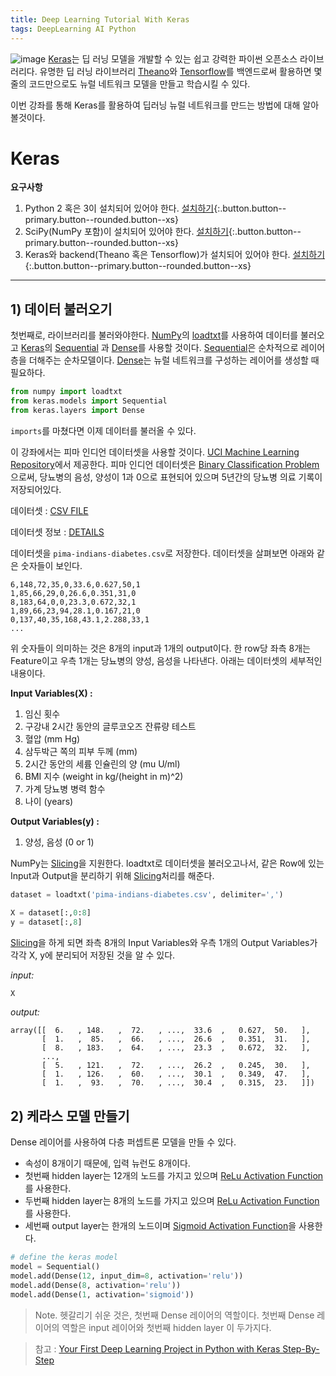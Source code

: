 ```yaml
---
title: Deep Learning Tutorial With Keras
tags: DeepLearning AI Python
---
```

![image](https://s3.amazonaws.com/keras.io/img/keras-logo-2018-large-1200.png)
[Keras](https://keras.io/)는 딥 러닝 모델을 개발할 수 있는 쉽고 강력한 파이썬 오픈소스 라이브러리다. 유명한 딥 러닝 라이브러리 [Theano](https://machinelearningmastery.com/introduction-python-deep-learning-library-theano/)와 [Tensorflow](https://machinelearningmastery.com/introduction-python-deep-learning-library-tensorflow/)를 백엔드로써 활용하면 몇 줄의 코드만으로도 뉴럴 네트워크 모델을 만들고 학습시킬 수 있다.

이번 강좌를 통해 Keras를 활용하여 딥러닝 뉴럴 네트워크를 만드는 방법에 대해 알아볼것이다.

<!--more-->
# Keras
**요구사항**

1. Python 2 혹은 3이 설치되어 있어야 한다. [설치하기](https://www.python.org/downloads/){:.button.button--primary.button--rounded.button--xs}
2. SciPy(NumPy 포함)이 설치되어 있어야 한다. [설치하기](https://www.scipy.org/install.html){:.button.button--primary.button--rounded.button--xs}
3. Keras와 backend(Theano 혹은 Tensorflow)가 설치되어 있어야 한다. [설치하기](https://keras.io/#installation){:.button.button--primary.button--rounded.button--xs}

---
## 1) 데이터 불러오기
첫번째로, 라이브러리를 불러와야한다. [NumPy](https://www.numpy.org/)의 [loadtxt](https://docs.scipy.org/doc/numpy/reference/generated/numpy.loadtxt.html)를 사용하여 데이터를 불러오고 [Keras](https://keras.io/)의 [Sequential](https://keras.io/models/sequential/) 과 [Dense](https://keras.io/layers/core/)를 사용할 것이다. [Sequential](https://keras.io/models/sequential/)은 순차적으로 레이어 층을 더해주는 순차모델이다. [Dense](https://keras.io/layers/core/)는 뉴럴 네트워크를 구성하는 레이어를 생성할 때 필요하다.

```python
from numpy import loadtxt
from keras.models import Sequential
from keras.layers import Dense
```
`imports`를 마쳤다면 이제 데이터를 불러올 수 있다.

이 강좌에서는 피마 인디언 데이터셋을 사용할 것이다. [UCI Machine Learning Repository](https://archive.ics.uci.edu/ml/index.php)에서 제공한다. 피마 인디언 데이터셋은 [Binary Classification Problem](https://en.wikipedia.org/wiki/Binary_classification)으로써, 당뇨병의 음성, 양성이 1과 0으로 표현되어 있으며 5년간의 당뇨병 의료 기록이 저장되어있다.

데이터셋
: [CSV FILE](https://raw.githubusercontent.com/jbrownlee/Datasets/master/pima-indians-diabetes.data.csv)

데이터셋 정보
: [DETAILS](https://raw.githubusercontent.com/jbrownlee/Datasets/master/pima-indians-diabetes.names)

데이터셋을 `pima-indians-diabetes.csv`로 저장한다. 데이터셋을 살펴보면 아래와 같은 숫자들이 보인다.
```
6,148,72,35,0,33.6,0.627,50,1
1,85,66,29,0,26.6,0.351,31,0
8,183,64,0,0,23.3,0.672,32,1
1,89,66,23,94,28.1,0.167,21,0
0,137,40,35,168,43.1,2.288,33,1
...
```

위 숫자들이 의미하는 것은 8개의 input과 1개의 output이다. 한 row당 좌측 8개는 Feature이고 우측 1개는 당뇨병의 양성, 음성을 나타낸다. 아래는 데이터셋의 세부적인 내용이다.

**Input Variables(X) :**
1. 임신 횟수
2. 구강내 2시간 동안의 글루코오즈 잔류량 테스트
3. 혈압 (mm Hg)
4. 삼두박근 쪽의 피부 두께 (mm)
5. 2시간 동안의 세륨 인슐린의 양 (mu U/ml)
6. BMI 지수 (weight in kg/(height in m)^2)
7. 가계 당뇨병 병력 함수
8. 나이 (years)

**Output Variables(y) :**
1. 양성, 음성 (0 or 1)

NumPy는 [Slicing](https://docs.scipy.org/doc/numpy-1.13.0/reference/arrays.indexing.html)을 지원한다. loadtxt로 데이터셋을 불러오고나서, 같은 Row에 있는 Input과 Output을 분리하기 위해 [Slicing](https://docs.scipy.org/doc/numpy-1.13.0/reference/arrays.indexing.html)처리를 해준다. 
```python
dataset = loadtxt('pima-indians-diabetes.csv', delimiter=',')

X = dataset[:,0:8]
y = dataset[:,8]
```
[Slicing](https://docs.scipy.org/doc/numpy-1.13.0/reference/arrays.indexing.html)을 하게 되면 좌측 8개의 Input Variables와 우측 1개의 Output Variables가 각각 X, y에 분리되어 저장된 것을 알 수 있다.

*input:*
```python
X
```
*output:*
```
array([[  6.   , 148.   ,  72.   , ...,  33.6  ,   0.627,  50.   ],
       [  1.   ,  85.   ,  66.   , ...,  26.6  ,   0.351,  31.   ],
       [  8.   , 183.   ,  64.   , ...,  23.3  ,   0.672,  32.   ],
       ...,
       [  5.   , 121.   ,  72.   , ...,  26.2  ,   0.245,  30.   ],
       [  1.   , 126.   ,  60.   , ...,  30.1  ,   0.349,  47.   ],
       [  1.   ,  93.   ,  70.   , ...,  30.4  ,   0.315,  23.   ]])
```

## 2) 케라스 모델 만들기
Dense 레이어를 사용하여 다층 퍼셉트론 모델을 만들 수 있다.
- 속성이 8개이기 때문에, 입력 뉴런도 8개이다.
- 첫번째 hidden layer는 12개의 노드를 가지고 있으며 [ReLu Activation Function](https://machinelearningmastery.com/rectified-linear-activation-function-for-deep-learning-neural-networks/)를 사용한다.
- 두번째 hidden layer는 8개의 노드를 가지고 있으며 [ReLu Activation Function](https://machinelearningmastery.com/rectified-linear-activation-function-for-deep-learning-neural-networks/)를 사용한다.
- 세번째 output layer는 한개의 노드이며 [Sigmoid Activation Function](https://towardsdatascience.com/activation-functions-neural-networks-1cbd9f8d91d6)을 사용한다.
```python
# define the keras model
model = Sequential()
model.add(Dense(12, input_dim=8, activation='relu'))
model.add(Dense(8, activation='relu'))
model.add(Dense(1, activation='sigmoid'))
```
> Note. 헷갈리기 쉬운 것은, 첫번째 Dense 레이어의 역할이다. 첫번째 Dense 레이어의 역할은 input 레이어와 첫번째 hidden layer 이 두가지다.

> 참고 : [Your First Deep Learning Project in Python with Keras Step-By-Step](https://machinelearningmastery.com/tutorial-first-neural-network-python-keras/)
